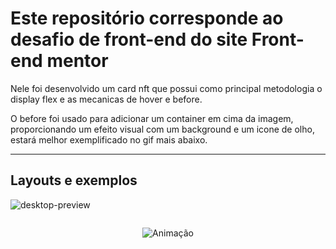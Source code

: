 # Este repositório corresponde ao desafio de front-end do site Front-end mentor

Nele foi desenvolvido um card nft que possui como principal metodologia o display flex e as mecanicas de hover e before.

O before foi usado para adicionar um container em cima da imagem, proporcionando um efeito visual com um background e um icone de olho, estará melhor exemplificado no gif mais abaixo.

<hr>

## Layouts e exemplos 
![desktop-preview](https://github.com/SilvaAMarcos/Card-NFT-FrontEnd-Mentor/assets/102332801/fa873528-6d3b-47fd-8442-836a2d1addf9)

<div style="display: flex; justify-content: center; width:100%;" > 

![Animação](https://github.com/SilvaAMarcos/Card-NFT-FrontEnd-Mentor/assets/102332801/1a841ca3-1a5f-4418-9cf3-58d4fa6ec1ff)
</div>
